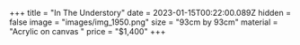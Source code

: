 +++
title = "In The Understory"
date = 2023-01-15T00:22:00.089Z
hidden = false
image = "images/img_1950.png"
size = "93cm by 93cm"
material = "Acrylic on canvas "
price = "$1,400"
+++
